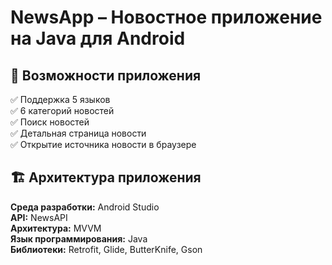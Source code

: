 # NewsApp – Новостное приложение на Java для Android

## 🌟 Возможности приложения
✅ Поддержка 5 языков  
✅ 6 категорий новостей  
✅ Поиск новостей  
✅ Детальная страница новости  
✅ Открытие источника новости в браузере  

## 🏗️ Архитектура приложения
**Среда разработки:** Android Studio  
**API:** NewsAPI  
**Архитектура:** MVVM  
**Язык программирования:** Java  
**Библиотеки:** Retrofit, Glide, ButterKnife, Gson  
